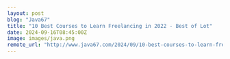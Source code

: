 ```yaml
---
layout: post
blog: "Java67"
title: "10 Best Courses to Learn Freelancing in 2022 - Best of Lot"
date: 2024-09-16T08:45:00Z
image: images/java.png
remote_url: "http://www.java67.com/2024/09/10-best-courses-to-learn-freelancing-in.html"
---
```


